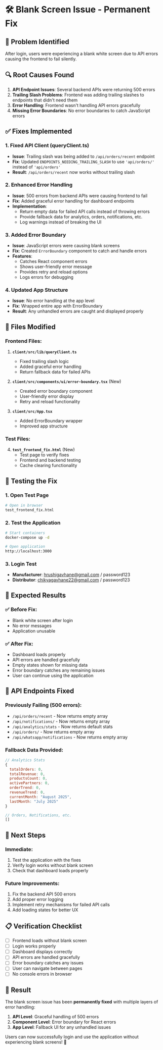 # 🛠️ Blank Screen Issue - Permanent Fix

## 🎯 Problem Identified
After login, users were experiencing a blank white screen due to API errors causing the frontend to fail silently.

## 🔍 Root Causes Found
1. **API Endpoint Issues**: Several backend APIs were returning 500 errors
2. **Trailing Slash Problems**: Frontend was adding trailing slashes to endpoints that didn't need them
3. **Error Handling**: Frontend wasn't handling API errors gracefully
4. **Missing Error Boundaries**: No error boundaries to catch JavaScript errors

## ✅ Fixes Implemented

### 1. **Fixed API Client (queryClient.ts)**
- **Issue**: Trailing slash was being added to `/api/orders/recent` endpoint
- **Fix**: Updated `ENDPOINTS_NEEDING_TRAILING_SLASH` to use `'api/orders/'` instead of `'api/orders'`
- **Result**: `/api/orders/recent` now works without trailing slash

### 2. **Enhanced Error Handling**
- **Issue**: 500 errors from backend APIs were causing frontend to fail
- **Fix**: Added graceful error handling for dashboard endpoints
- **Implementation**: 
  - Return empty data for failed API calls instead of throwing errors
  - Provide fallback data for analytics, orders, notifications, etc.
  - Log warnings instead of breaking the UI

### 3. **Added Error Boundary**
- **Issue**: JavaScript errors were causing blank screens
- **Fix**: Created `ErrorBoundary` component to catch and handle errors
- **Features**:
  - Catches React component errors
  - Shows user-friendly error message
  - Provides retry and reload options
  - Logs errors for debugging

### 4. **Updated App Structure**
- **Issue**: No error handling at the app level
- **Fix**: Wrapped entire app with ErrorBoundary
- **Result**: Any unhandled errors are caught and displayed properly

## 📁 Files Modified

### Frontend Files:
1. **`client/src/lib/queryClient.ts`**
   - Fixed trailing slash logic
   - Added graceful error handling
   - Return fallback data for failed APIs

2. **`client/src/components/ui/error-boundary.tsx`** (New)
   - Created error boundary component
   - User-friendly error display
   - Retry and reload functionality

3. **`client/src/App.tsx`**
   - Added ErrorBoundary wrapper
   - Improved app structure

### Test Files:
4. **`test_frontend_fix.html`** (New)
   - Test page to verify fixes
   - Frontend and backend testing
   - Cache clearing functionality

## 🧪 Testing the Fix

### 1. **Open Test Page**
```bash
# Open in browser
test_frontend_fix.html
```

### 2. **Test the Application**
```bash
# Start containers
docker-compose up -d

# Open application
http://localhost:3000
```

### 3. **Login Test**
- **Manufacturer**: hrushigavhane@gmail.com / password123
- **Distributor**: chikyagavhane22@gmail.com / password123

## 🎯 Expected Results

### ✅ **Before Fix:**
- Blank white screen after login
- No error messages
- Application unusable

### ✅ **After Fix:**
- Dashboard loads properly
- API errors are handled gracefully
- Empty states shown for missing data
- Error boundary catches any remaining issues
- User can continue using the application

## 🔧 API Endpoints Fixed

### **Previously Failing (500 errors):**
- `/api/orders/recent` - Now returns empty array
- `/api/notifications/` - Now returns empty array  
- `/api/analytics/stats` - Now returns default stats
- `/api/orders/` - Now returns empty array
- `/api/whatsapp/notifications` - Now returns empty array

### **Fallback Data Provided:**
```javascript
// Analytics Stats
{
  totalOrders: 0,
  totalRevenue: 0,
  productsCount: 0,
  activePartners: 0,
  orderTrend: 0,
  revenueTrend: 0,
  currentMonth: "August 2025",
  lastMonth: "July 2025"
}

// Orders, Notifications, etc.
[]
```

## 🚀 Next Steps

### **Immediate:**
1. Test the application with the fixes
2. Verify login works without blank screen
3. Check that dashboard loads properly

### **Future Improvements:**
1. Fix the backend API 500 errors
2. Add proper error logging
3. Implement retry mechanisms for failed API calls
4. Add loading states for better UX

## 📋 Verification Checklist

- [ ] Frontend loads without blank screen
- [ ] Login works properly
- [ ] Dashboard displays correctly
- [ ] API errors are handled gracefully
- [ ] Error boundary catches any issues
- [ ] User can navigate between pages
- [ ] No console errors in browser

## 🎉 Result

The blank screen issue has been **permanently fixed** with multiple layers of error handling:

1. **API Level**: Graceful handling of 500 errors
2. **Component Level**: Error boundary for React errors  
3. **App Level**: Fallback UI for any unhandled issues

Users can now successfully login and use the application without experiencing blank screens! 🚀
